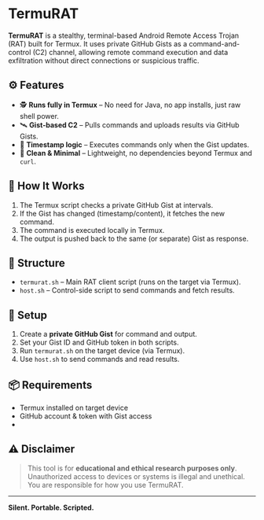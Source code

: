 # TermuRAT

**TermuRAT** is a stealthy, terminal-based Android Remote Access Trojan (RAT) built for Termux. It uses private GitHub Gists as a command-and-control (C2) channel, allowing remote command execution and data exfiltration without direct connections or suspicious traffic.

## ⚙️ Features

- 🕵️ **Runs fully in Termux** – No need for Java, no app installs, just raw shell power.
- 🛰️ **Gist-based C2** – Pulls commands and uploads results via GitHub Gists.
- 🧠 **Timestamp logic** – Executes commands only when the Gist updates.
- 🧼 **Clean & Minimal** – Lightweight, no dependencies beyond Termux and `curl`.

## 🧠 How It Works

1. The Termux script checks a private GitHub Gist at intervals.
2. If the Gist has changed (timestamp/content), it fetches the new command.
3. The command is executed locally in Termux.
4. The output is pushed back to the same (or separate) Gist as response.

## 📁 Structure

- `termurat.sh` – Main RAT client script (runs on the target via Termux).
- `host.sh` – Control-side script to send commands and fetch results.

## 🚀 Setup

1. Create a **private GitHub Gist** for command and output.
2. Set your Gist ID and GitHub token in both scripts.
3. Run `termurat.sh` on the target device (via Termux).
4. Use `host.sh` to send commands and read results.

## 📦 Requirements

- Termux installed on target device
- GitHub account & token with Gist access
- 

## ⚠️ Disclaimer

> This tool is for **educational and ethical research purposes only**. Unauthorized access to devices or systems is illegal and unethical. You are responsible for how you use TermuRAT.

---

**Silent. Portable. Scripted.**

